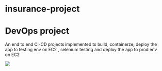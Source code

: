 # insurance-project

# DevOps project 
An end to end CI-CD projects implemented to build, containerze, deploy the app to testing env on EC2 , selenium testing and deploy the app to prod env on EC2




![](https://github.com/praveensirvi1212/insurance-project/blob/main/images/Screenshot%20from%202023-05-16%2000-12-10.png)
